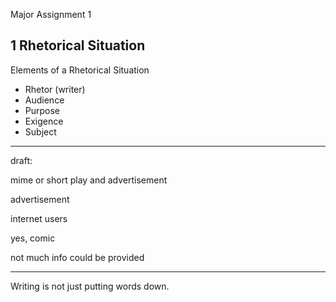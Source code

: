 Major Assignment 1

## 1 Rhetorical Situation

Elements of a Rhetorical Situation
- Rhetor (writer)
- Audience
- Purpose
- Exigence
- Subject

---
draft:

mime or short play and advertisement

advertisement

internet users

yes, comic

not much info could be provided

---

Writing is not just putting words down. 
